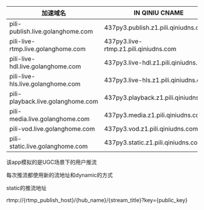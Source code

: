 | 加速域名                            | IN QINIU CNAME                         
|------------------------------------|----------------------------------------
| pili-publish.live.golanghome.com   | 437py3.publish.z1.pili.qiniudns.com
| pili-live-rtmp.live.golanghome.com | 437py3.live-rtmp.z1.pili.qiniudns.com
| pili-live-hdl.live.golanghome.com  | 437py3.live-hdl.z1.pili.qiniudns.com 
| pili-live-hls.live.golanghome.com  | 437py3.live-hls.z1.pili.qiniudns.com 
| pili-playback.live.golanghome.com  | 437py3.playback.z1.pili.qiniudns.com 
| pili-media.live.golanghome.com     | 437py3.media.z1.pili.qiniudns.com    
| pili-vod.live.golanghome.com       | 437py3.vod.z1.pili.qiniudns.com      
| pili-static.live.golanghome.com    | 437py3.static.z1.pili.qiniudns.com

该app模拟的是UGC场景下的用户推流

每次推流都使用新的流地址和dynamic的方式

static的推流地址

rtmp://{rtmp_publish_host}/{hub_name}/{stream_title}?key={public_key}




